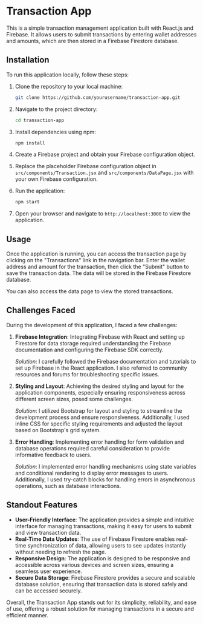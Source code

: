 # Transaction App

This is a simple transaction management application built with React.js and Firebase. It allows users to submit transactions by entering wallet addresses and amounts, which are then stored in a Firebase Firestore database.

## Installation

To run this application locally, follow these steps:

1. Clone the repository to your local machine:

   ```bash
   git clone https://github.com/yourusername/transaction-app.git
   ```

2. Navigate to the project directory:

   ```bash
   cd transaction-app
   ```

3. Install dependencies using npm:

   ```bash
   npm install
   ```

4. Create a Firebase project and obtain your Firebase configuration object.

5. Replace the placeholder Firebase configuration object in `src/components/Transaction.jsx` and `src/components/DataPage.jsx` with your own Firebase configuration.

6. Run the application:

   ```bash
   npm start
   ```

7. Open your browser and navigate to `http://localhost:3000` to view the application.

## Usage

Once the application is running, you can access the transaction page by clicking on the "Transactions" link in the navigation bar. Enter the wallet address and amount for the transaction, then click the "Submit" button to save the transaction data. The data will be stored in the Firebase Firestore database.

You can also access the data page to view the stored transactions.

## Challenges Faced

During the development of this application, I faced a few challenges:

1. **Firebase Integration**: Integrating Firebase with React and setting up Firestore for data storage required understanding the Firebase documentation and configuring the Firebase SDK correctly.

   *Solution*: I carefully followed the Firebase documentation and tutorials to set up Firebase in the React application. I also referred to community resources and forums for troubleshooting specific issues.

2. **Styling and Layout**: Achieving the desired styling and layout for the application components, especially ensuring responsiveness across different screen sizes, posed some challenges.

   *Solution*: I utilized Bootstrap for layout and styling to streamline the development process and ensure responsiveness. Additionally, I used inline CSS for specific styling requirements and adjusted the layout based on Bootstrap's grid system.

3. **Error Handling**: Implementing error handling for form validation and database operations required careful consideration to provide informative feedback to users.

   *Solution*: I implemented error handling mechanisms using state variables and conditional rendering to display error messages to users. Additionally, I used try-catch blocks for handling errors in asynchronous operations, such as database interactions.

## Standout Features

- **User-Friendly Interface**: The application provides a simple and intuitive interface for managing transactions, making it easy for users to submit and view transaction data.
- **Real-Time Data Updates**: The use of Firebase Firestore enables real-time synchronization of data, allowing users to see updates instantly without needing to refresh the page.
- **Responsive Design**: The application is designed to be responsive and accessible across various devices and screen sizes, ensuring a seamless user experience.
- **Secure Data Storage**: Firebase Firestore provides a secure and scalable database solution, ensuring that transaction data is stored safely and can be accessed securely.

Overall, the Transaction App stands out for its simplicity, reliability, and ease of use, offering a robust solution for managing transactions in a secure and efficient manner.
